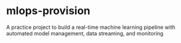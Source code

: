 # mlops-provision
A practice project to build a real-time machine learning pipeline with automated model management, data streaming, and monitoring

